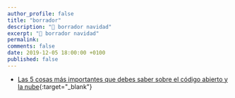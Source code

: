 ```yaml
---
author_profile: false
title: "borrador"
description: "🌟 borrador navidad"
excerpt: "🌟 borrador navidad"
permalink:
comments: false
date: 2019-12-05 18:00:00 +0100
published: false
---
```


* [Las 5 cosas más importantes que debes saber sobre el código abierto y la nube](https://www.techrepublic.com/article/top-5-things-to-know-about-open-source-and-the-cloud/?ftag=COS-05-10aaa0g&taid=5de2231416deae000192d2bd&utm_campaign=trueAnthem:+Twitter+Card&utm_medium=trueAnthemCard&utm_source=twitterCard){:target="_blank"}